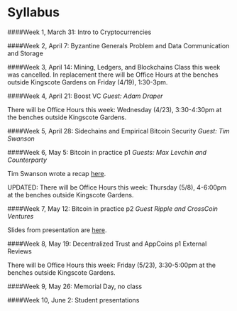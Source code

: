 Syllabus
=======
####Week 1, March 31: Intro to Cryptocurrencies

####Week 2, April 7: Byzantine Generals Problem and Data Communication and Storage

####Week 3, April 14: Mining, Ledgers, and Blockchains
Class this week was cancelled. In replacement there will be Office Hours at the benches outside Kingscote Gardens on Friday (4/19), 1:30-3pm.

####Week 4, April 21: Boost VC
*Guest: Adam Draper*

There will be Office Hours this week: Wednesday (4/23), 3:30-4:30pm at the benches outside Kingscote Gardens.

####Week 5, April 28: Sidechains and Empirical Bitcoin Security
*Guest: Tim Swanson*

####Week 6, May 5: Bitcoin in practice p1
*Guests: Max Levchin and Counterparty*

Tim Swanson wrote a recap [here](http://www.ofnumbers.com/2014/05/06/max-levchin-and-counterparty-discuss-digital-currencies/). 

UPDATED: There will be Office Hours this week: Thursday (5/8), 4-6:00pm at the benches outside Kingscote Gardens.

####Week 7, May 12: Bitcoin in practice p2
*Guest Ripple and CrossCoin Ventures*

Slides from presentation are [here](http://www.slideshare.net/ripplelabs/ripple-labs-values-purpose-strategy).

####Week 8, May 19: Decentralized Trust and AppCoins p1
External Reviews

There will be Office Hours this week: Friday (5/23), 3:30-5:00pm at the benches outside Kingscote Gardens.

####Week 9, May 26: Memorial Day, no class


####Week 10, June 2: Student presentations


